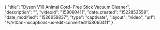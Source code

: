 {
    "title": "Dyson V10 Animal Cord- Free Stick Vacuum Cleaner",
    "description": "",
    "videoid": "158060411",
    "date_created": "1522853558",
    "date_modified": "1526659837",
    "type": "captivate",
    "layout": "video",
    "url": "\/v\/v10an-nocaptions-us-edit-converted\/158060411"
}